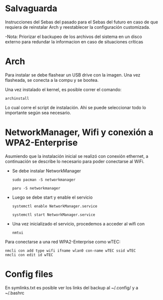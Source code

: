 # Salvaguarda
Instrucciones del Sebas del pasado para el Sebas del futuro en caso de que requiera de reinstalar Arch y reestablecer la configuración customizada.

-Nota: Priorizar el backupeo de los archivos del sistema en un disco externo para redundar la informacion en caso de situaciones críticas

# Arch
Para instalar se debe flashear un USB drive con la imagen. Una vez flasheada, se conecta a la compu y se bootea.

Una vez instalado el kernel, es posible correr el comando:

```
archinstall
```
Lo cual corre el script de instalación. Ahi se puede seleccionar todo lo importante según sea necesario. 

# NetworkManager, Wifi y conexión a WPA2-Enterprise
Asumiendo que la instalación inicial se realizó con conexión ethernet, a continuación se describe lo necesario para poder conectarse al WiFi.

- Se debe instalar NetworkManager
  ```
  sudo pacman -S networkmanager
  ```
  
  ```
  paru -S networkmanager
  ```
- Luego se debe start y enable el servicio
  ```
  systemctl enable NetworkManager.service
  ```
  ```
  systemctl start NetworkManager.service
  ```
- Una vez inicializado el servicio, procedemos a acceder al       wifi con
  ```
  nmtui
  ```
  
Para conectarse a una red WPA2-Enterprise como wTEC:
```
nmcli con add type wifi ifname wlan0 con-name wTEC ssid wTEC
nmcli con edit id wTEC
```


# Config files

En symlinks.txt es posible ver los links del backup al ~/.config/ y a ~/.bashrc



